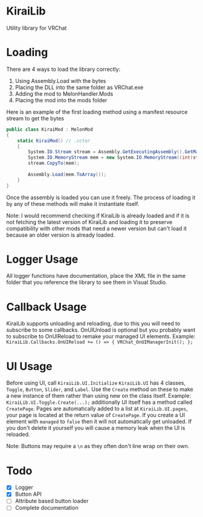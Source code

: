 # KiraiLib
Utility library for VRChat

# Loading
There are 4 ways to load the library correctly:
  1. Using Assembly.Load with the bytes
  2. Placing the DLL into the same folder as VRChat.exe
  3. Adding the mod to MelonHandler.Mods
  4. Placing the mod into the mods folder
  
Here is an example of the first loading method using a manifest resource stream to get the bytes
```cs
public class KiraiMod : MelonMod
{
    static KiraiMod() // .cctor
    {
        System.IO.Stream stream = Assembly.GetExecutingAssembly().GetManifestResourceStream("KiraiMod.Lib.KiraiLib.dll");
        System.IO.MemoryStream mem = new System.IO.MemoryStream((int)stream.Length);
        stream.CopyTo(mem);
        
        Assembly.Load(mem.ToArray());
    }
}
```

Once the assembly is loaded you can use it freely. The process of loading it by any of these methods will make it instantiate itself.

Note: I would recommend checking if KiraiLib is already loaded and if it is not fetching the latest version of KiraiLib and loading it to preserve compatibility with other mods that need a newer version but can't load it because an older version is already loaded. 

# Logger Usage
All logger functions have documentation, place the XML file in the same folder that you reference the library to see them in Visual Studio.

# Callback Usage
KiraiLib supports unloading and reloading, due to this you will need to subscribe to some callbacks.
OnUIUnload is optional but you probably want to subscribe to OnUIReload to remake your managed UI elements.
Example: `KiraiLib.Callbacks.OnUIReload += () => { VRChat_OnUIManagerInit(); };`

# UI Usage
Before using UI, call `KiraiLib.UI.Initialize`
`KiraiLib.UI` has 4 classes, `Toggle`, `Button`, `Slider`, and `Label`. 
Use the `Create` method on these to make a new instance of them rather than using new on the class itself. Example: `KiraiLib.UI.Toggle.Create(...);`
additionally UI itself has a method called `CreatePage`. Pages are automatically added to a list at `KiraiLib.UI.pages`, your page is located at the return value of `CreatePage`.
If you create a UI element with `managed` to `false` then it will not automatically get unloaded. If you don't delete it yourself you will cause a memory leak when the UI is reloaded.

Note: Buttons may require a `\n` as they often don't line wrap on their own.

# Todo
- [X] Logger
- [X] Button API
- [ ] Attribute based button loader
- [ ] Complete documentation
